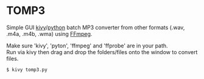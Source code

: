 # TOMP3
Simple GUI [kivy](https://kivy.org)/[python](https://www.python.org) batch MP3 converter from other formats (.wav, .m4a, .m4b, .wma) using [FFmpeg](https://www.ffmpeg.org).

Make sure 'kivy', 'pyton', 'ffmpeg' and 'ffprobe' are in your path.<br>
Run via kivy then drag and drop the folders/files onto the window to convert files.

```
$ kivy tomp3.py
```
